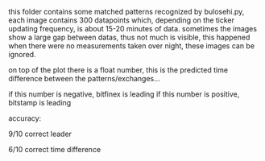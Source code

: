 this folder contains some matched patterns recognized by bulosehi.py,
each image contains 300 datapoints which, depending on the ticker updating frequency, is about 15-20 minutes of data.
sometimes the images show a large gap between datas, thus not much is visible, this happened when there were no measurements taken over night, these images can be ignored.

on top of the plot there is a float number, this is the predicted time difference between the patterns/exchanges...

if this number is negative, bitfinex is leading
if this number is positive, bitstamp is leading

accuracy:

9/10 correct leader

6/10 correct time difference
